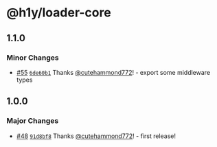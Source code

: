 # @h1y/loader-core

## 1.1.0

### Minor Changes

- [#55](https://github.com/h1ylabs/next-loader/pull/55) [`6de60b1`](https://github.com/h1ylabs/next-loader/commit/6de60b188d42136b656113ca93f3842af6659c0d) Thanks [@cutehammond772](https://github.com/cutehammond772)! - export some middleware types

## 1.0.0

### Major Changes

- [#48](https://github.com/h1ylabs/next-loader/pull/48) [`91d8bf8`](https://github.com/h1ylabs/next-loader/commit/91d8bf84bf93d3fb20ba6bbe050c4abfa4e9c7e4) Thanks [@cutehammond772](https://github.com/cutehammond772)! - first release!
